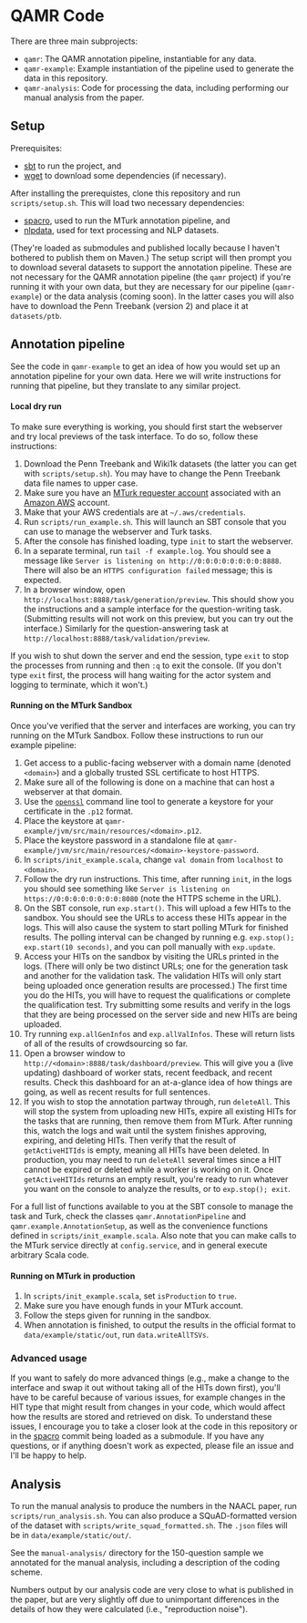 # QAMR Code

There are three main subprojects:

 * `qamr`: The QAMR annotation pipeline, instantiable for any data.
 * `qamr-example`: Example instantiation of the pipeline used to generate the data in this repository.
 * `qamr-analysis`: Code for processing the data, including performing our manual analysis from the paper.

## Setup

Prerequisites:

 * [sbt](http://www.scala-sbt.org/) to run the project, and
 * [wget](https://www.gnu.org/software/wget/) to download some dependencies (if necessary).

After installing the prerequistes, clone this repository and run `scripts/setup.sh`.
This will load two necessary dependencies:

  * [spacro](https://github.com/julianmichael/spacro), used to run the MTurk annotation pipeline, and
  * [nlpdata](https://github.com/julianmichael/nlpdata), used for text processing and NLP datasets.

(They're loaded as submodules and published locally because I haven't bothered to publish them on Maven.)
The setup script will then prompt you to download several datasets to support the annotation pipeline.
These are not necessary for the QAMR annotation pipeline (the `qamr` project) if you're running it with your own data,
but they are necessary for our pipeline (`qamr-example`) or the data analysis (coming soon).
In the latter cases you will also have to download the Penn Treebank (version 2) and place it at `datasets/ptb`.

## Annotation pipeline

See the code in `qamr-example` to get an idea of how you would set up an annotation pipeline for your own data.
Here we will write instructions for running that pipeline, but they translate to any similar project.

#### Local dry run

To make sure everything is working, you should first start the webserver and try local previews of the task interface.
To do so, follow these instructions:

 1. Download the Penn Treebank and Wiki1k datasets (the latter you can get with `scripts/setup.sh`). You may have to change the Penn Treebank data file names to upper case.
 2. Make sure you have an [MTurk requester account](https://requester.mturk.com/) associated with an [Amazon AWS](https://aws.amazon.com/) account.
 3. Make that your AWS credentials are at `~/.aws/credentials`.
 4. Run `scripts/run_example.sh`.
    This will launch an SBT console that you can use to manage the webserver and Turk tasks.
 5. After the console has finished loading, type `init` to start the webserver.
 6. In a separate terminal, run `tail -f example.log`.
    You should see a message like `Server is listening on http://0:0:0:0:0:0:0:0:8888`.
    There will also be an `HTTPS configuration failed` message; this is expected.
 7. In a browser window, open `http://localhost:8888/task/generation/preview`.
    This should show you the instructions and a sample interface for the question-writing task.
    (Submitting results will not work on this preview, but you can try out the interface.)
    Similarly for the question-answering task at `http://localhost:8888/task/validation/preview`.
    
If you wish to shut down the server and end the session, type `exit` to stop the processes from running and then `:q` to exit the console.
(If you don't type `exit` first, the process will hang waiting for the actor system and logging to terminate, which it won't.)

#### Running on the MTurk Sandbox

Once you've verified that the server and interfaces are working, you can try running on the MTurk Sandbox.
Follow these instructions to run our example pipeline:

 1. Get access to a public-facing webserver with a domain name (denoted `<domain>`) and a globally trusted SSL certificate to host HTTPS.
 2. Make sure all of the following is done on a machine that can host a webserver at that domain.
 3. Use the [`openssl`](https://www.openssl.org/docs/man1.0.2/apps/openssl.html) command line tool to generate a keystore for your certificate in the `.p12` format.
 4. Place the keystore at `qamr-example/jvm/src/main/resources/<domain>.p12`.
 5. Place the keystore password in a standalone file at `qamr-example/jvm/src/main/resources/<domain>-keystore-password`.
 6. In `scripts/init_example.scala`, change `val domain` from `localhost` to `<domain>`.
 7. Follow the dry run instructions. This time, after running `init`, in the logs you should see
    something like `Server is listening on https://0:0:0:0:0:0:0:0:8080` (note the HTTPS scheme in the URL).
 8. On the SBT console, run `exp.start()`. This will upload a few HITs to the sandbox.
    You should see the URLs to access these HITs appear in the logs.
    This will also cause the system to start polling MTurk for finished results.
    The polling interval can be changed by running e.g. `exp.stop(); exp.start(10 seconds)`,
    and you can poll manually with `exp.update`.
 9. Access your HITs on the sandbox by visiting the URLs printed in the logs.
    (There will only be two distinct URLs; one for the generation task and another for the validation task.
    The validation HITs will only start being uploaded once generation results are processed.)
    The first time you do the HITs, you will have to request the qualifications or complete the qualification test.
    Try submitting some results and verify in the logs that they are being processed on the server side and new HITs are being uploaded.
 10. Try running `exp.allGenInfos` and `exp.allValInfos`.
     These will return lists of all of the results of crowdsourcing so far.
 11. Open a browser window to `http://<domain>:8888/task/dashboard/preview`.
     This will give you a (live updating) dashboard of worker stats, recent feedback, and recent results.
     Check this dashboard for an at-a-glance idea of how things are going,
     as well as recent results for full sentences.
 12. If you wish to stop the annotation partway through, run `deleteAll`.
     This will stop the system from uploading new HITs, expire all existing HITs for the tasks that are running, then remove them from MTurk.
     After running this, watch the logs and wait until the system finishes approving, expiring, and deleting HITs.
     Then verify that the result of `getActiveHITIds` is empty, meaning all HITs have been deleted.
     In production, you may need to run `deleteAll` several times since a HIT cannot be expired or deleted while a worker is working on it.
     Once `getActiveHITIds` returns an empty result, you're ready to run whatever you want on the console to analyze the results,
     or to `exp.stop(); exit`.

For a full list of functions available to you at the SBT console to manage the task and Turk,
check the classes `qamr.AnnotationPipeline` and `qamr.example.AnnotationSetup`, as well as the convenience functions
defined in `scripts/init_example.scala`.
Also note that you can make calls to the MTurk service directly at `config.service`,
and in general execute arbitrary Scala code.

#### Running on MTurk in production

 1. In `scripts/init_example.scala`, set `isProduction` to `true`.
 2. Make sure you have enough funds in your MTurk account.
 3. Follow the steps given for running in the sandbox.
 4. When annotation is finished, to output the results in the official format
    to `data/example/static/out`, run `data.writeAllTSVs`.
 
### Advanced usage

If you want to safely do more advanced things (e.g., make a change to the interface and swap it out without taking all of the HITs down first),
you'll have to be careful because of various issues, for example changes in the HIT type that might result from changes in your code,
which would affect how the results are stored and retrieved on disk.
To understand these issues, I encourage you to take a closer look at the code in this repository or
in the [spacro](https://github.com/julianmichael/spacro) commit being loaded as a submodule.
If you have any questions, or if anything doesn't work as expected, please file an issue and I'll be happy to help.

## Analysis

To run the manual analysis to produce the numbers in the NAACL paper, run `scripts/run_analysis.sh`.
You can also produce a SQuAD-formatted version of the dataset with `scripts/write_squad_formatted.sh`.
The `.json` files will be in `data/example/static/out/`.

See the `manual-analysis/` directory for the 150-question sample we annotated for the manual analysis,
including a description of the coding scheme.

Numbers output by our analysis code are very close to what is published in the paper, but are very
slightly off due to unimportant differences in the details of how they were calculated (i.e.,
"reproduction noise").
